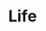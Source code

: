 ---
title: "Life"
description: "My days in Sendai"
image: "cover.png"
style:
    background: "#cc421f"
    color: "#fff"
weight: 3
---